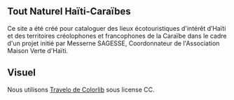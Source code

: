 Tout Naturel Haïti-Caraïbes
-----

Ce site a été créé pour cataloguer des lieux écotouristiques d'intérêt d’Haïti et des territoires créolophones et francophones de la Caraïbe dans le cadre d'un projet initié par Messerne SAGESSE, Coordonnateur de l'Association Maison Verte d'Haïti.

Visuel
-----

Nous utilisons [Travelo de Colorlib](https://preview.colorlib.com/theme/travelo/) sous license CC.
